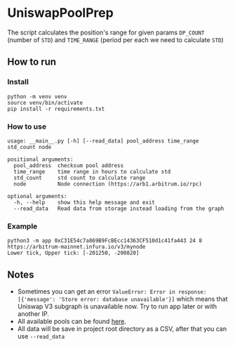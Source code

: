 # UniswapPoolPrep

The script calculates the position's range for given params `DP_COUNT` (number of `STD`) and `TIME_RANGE` (period per each we need to calculate `STD`)

## How to run

### Install
```
python -m venv venv
source venv/bin/activate
pip install -r requirements.txt
```

### How to use
```
usage: __main__.py [-h] [--read_data] pool_address time_range std_count node

positional arguments:
  pool_address  checksum pool address
  time_range    time range in hours to calculate std
  std_count     std count to calculate range
  node          Node connection (https://arb1.arbitrum.io/rpc)

optional arguments:
  -h, --help    show this help message and exit
  --read_data   Read data from storage instead loading from the graph
```

### Example

```
python3 -m app 0xC31E54c7a869B9FcBEcc14363CF510d1c41fa443 24 8 https://arbitrum-mainnet.infura.io/v3/mynode
Lower tick, Upper tick: [-201250, -200820]
```

## Notes
- Sometimes you can get an error `ValueError: Error in response: [{'message': 'Store error: database unavailable'}]` which means that Uniswap V3 subgraph is unavailable now. Try to run app later or with another IP.
- All available pools can be found [here](https://api.thegraph.com/subgraphs/name/messari/uniswap-v3-arbitrum/graphql?query=%0A++++%23%0A++++%23+Welcome+to+The+GraphiQL%0A++++%23%0A++++%23+GraphiQL+is+an+in-browser+tool+for+writing%2C+validating%2C+and%0A++++%23+testing+GraphQL+queries.%0A++++%23%0A++++%23+Type+queries+into+this+side+of+the+screen%2C+and+you+will+see+intelligent%0A++++%23+typeaheads+aware+of+the+current+GraphQL+type+schema+and+live+syntax+and%0A++++%23+validation+errors+highlighted+within+the+text.%0A++++%23%0A++++%23+GraphQL+queries+typically+start+with+a+%22%7B%22+character.+Lines+that+start%0A++++%23+with+a+%23+are+ignored.%0A++++%23%0A++++%23+An+example+GraphQL+query+might+look+like%3A%0A++++%23%0A++++%23+++++%7B%0A++++%23+++++++field%28arg%3A+%22value%22%29+%7B%0A++++%23+++++++++subField%0A++++%23+++++++%7D%0A++++%23+++++%7D%0A++++%23%0A++++%23+Keyboard+shortcuts%3A%0A++++%23%0A++++%23++Prettify+Query%3A++Shift-Ctrl-P+%28or+press+the+prettify+button+above%29%0A++++%23%0A++++%23+++++Merge+Query%3A++Shift-Ctrl-M+%28or+press+the+merge+button+above%29%0A++++%23%0A++++%23+++++++Run+Query%3A++Ctrl-Enter+%28or+press+the+play+button+above%29%0A++++%23%0A++++%23+++Auto+Complete%3A++Ctrl-Space+%28or+just+start+typing%29%0A++++%23%0A++).
- All data will be save in project root directory as a CSV, after that you can use `--read_data`
